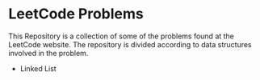# LeetCode Problems

This Repository is a collection of some of the problems found at the LeetCode website. The repository is divided according to data structures involved in the problem.
* Linked List
